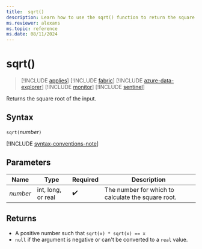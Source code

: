 ```yaml
---
title:  sqrt()
description: Learn how to use the sqrt() function to return the square root of the input,
ms.reviewer: alexans
ms.topic: reference
ms.date: 08/11/2024
---
```

# sqrt()

> [!INCLUDE [applies](../includes/applies-to-version/applies.md)] [!INCLUDE [fabric](../includes/applies-to-version/fabric.md)] [!INCLUDE [azure-data-explorer](../includes/applies-to-version/azure-data-explorer.md)] [!INCLUDE [monitor](../includes/applies-to-version/monitor.md)] [!INCLUDE [sentinel](../includes/applies-to-version/sentinel.md)]

Returns the square root of the input.

## Syntax

`sqrt(`*number*`)`

[!INCLUDE [syntax-conventions-note](../includes/syntax-conventions-note.md)]

## Parameters

| Name | Type | Required | Description |
|--|--|--|--|
| *number* | int, long, or real |  :heavy_check_mark: | The number for which to calculate the square root.|

## Returns

* A positive number such that `sqrt(x) * sqrt(x) == x`
* `null` if the argument is negative or can't be converted to a `real` value.

